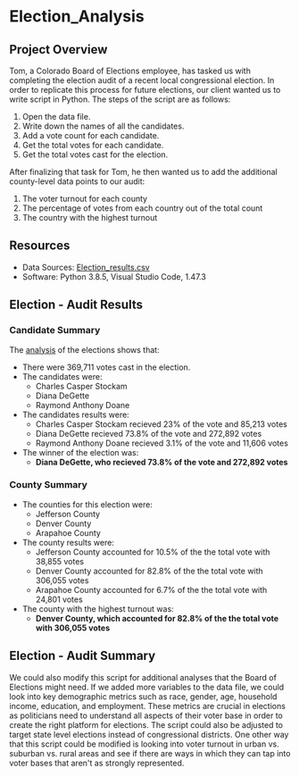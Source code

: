 # Election_Analysis

## Project Overview 
Tom, a Colorado Board of Elections employee, has tasked us with completing the election audit of a recent local congressional election. In order to replicate this process for future elections, our client wanted us to write script in Python. The steps of the script are as follows: 

1. Open the data file.
2. Write down the names of all the candidates.
3. Add a vote count for each candidate.
3. Get the total votes for each candidate.
4. Get the total votes cast for the election.

After finalizing that task for Tom, he then wanted us to add the additional county-level data points to our audit:

1. The voter turnout for each county
2. The percentage of votes from each country out of the total count 
3. The country with the highest turnout

## Resources 
* Data Sources: [Election_results.csv](https://github.com/Stewartsl17/Election_Analysis/blob/master/Resources/election_results.csv)
* Software: Python 3.8.5, Visual Studio Code, 1.47.3

## Election - Audit Results 

### Candidate Summary 
The [analysis](https://github.com/Stewartsl17/Election_Analysis/blob/master/Analysis/election_results.txt) of the elections shows that: 
* There were 369,711 votes cast in the election. 
* The candidates were: 
  * Charles Casper Stockam
  * Diana DeGette
  * Raymond Anthony Doane
* The candidates results were: 
  * Charles Casper Stockam recieved 23% of the vote and 85,213 votes 
  * Diana DeGette recieved 73.8% of the vote and 272,892 votes 
  * Raymond Anthony Doane recieved 3.1% of the vote and 11,606 votes 
* The winner of the election was: <br>
   * __Diana DeGette, who recieved 73.8% of the vote and 272,892 votes__
 
### County Summary 
* The counties for this election were:
  * Jefferson County
  * Denver County
  * Arapahoe County
* The county results were: 
  * Jefferson County accounted for 10.5% of the the total vote with 38,855 votes
  * Denver County accounted for 82.8% of the the total vote with 306,055 votes
  * Arapahoe County accounted for 6.7% of the the total vote with 24,801 votes
* The county with the highest turnout was:
  * __Denver County, which accounted for 82.8% of the the total vote with 306,055 votes__

## Election - Audit Summary 

We could also modify this script for additional analyses that the Board of Elections might need. If we added more variables to the data file, we could look into key demographic metrics such as race, gender, age, household income, education, and employment. These metrics are crucial in elections as politicians need to understand all aspects of their voter base in order to create the right platform for elections. The script could also be adjusted to target state level elections instead of congressional districts. One other way that this script could be modified is looking into voter turnout in urban vs. suburban vs. rural areas and see if there are ways in which they can tap into voter bases that aren't as strongly represented. 
 
 
 
  
